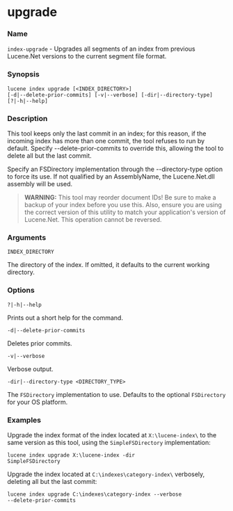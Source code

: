 # upgrade

### Name

`index-upgrade` - Upgrades all segments of an index from previous Lucene.Net versions to the current segment file format.

### Synopsis

<code>lucene index upgrade [\<INDEX_DIRECTORY>] [-d|--delete-prior-commits] [-v|--verbose] [-dir|--directory-type] [?|-h|--help]</code>

### Description

This tool keeps only the last commit in an index; for this reason, if the incoming index has more than one commit, the tool refuses to run by default. Specify --delete-prior-commits to override this, allowing the tool to delete all but the last commit. 

Specify an FSDirectory implementation through the --directory-type option to force its use. If not qualified by an AssemblyName, the Lucene.Net.dll assembly will be used. 

> **WARNING:** This tool may reorder document IDs! Be sure to make a backup of your index before you use this. Also, ensure you are using the correct version of this utility to match your application's version of Lucene.Net. This operation cannot be reversed.

### Arguments

`INDEX_DIRECTORY`

The directory of the index. If omitted, it defaults to the current working directory.

### Options

`?|-h|--help`

Prints out a short help for the command.

`-d|--delete-prior-commits`

Deletes prior commits.

`-v|--verbose`

Verbose output.

`-dir|--directory-type <DIRECTORY_TYPE>`

The `FSDirectory` implementation to use. Defaults to the optional `FSDirectory` for your OS platform.

### Examples

Upgrade the index format of the index located at `X:\lucene-index\` to the same version as this tool, using the `SimpleFSDirectory` implementation:

<code>lucene index upgrade X:\lucene-index -dir SimpleFSDirectory</code>


Upgrade the index located at `C:\indexes\category-index\` verbosely, deleting all but the last commit:

<code>lucene index upgrade C:\indexes\category-index --verbose --delete-prior-commits</code>
